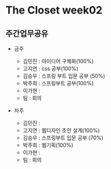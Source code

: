 # The Closet week02
## 주간업무공유

- 금주
   - 김민진 : 아이디어 구체화(100%)
   - 고지연 : css 공부(100%)
   - 김승우 : 스프링 부트 입문 공부 (50%) 
   - 박주희 : 스프링부트 공부(100%)
   - 이가현 : 
   - 팀 : 회의

- 차주
  - 김민진 : 
  - 고지연 : 웹디자인 초안 설계(100%)
  - 김승우 : 스프링부트 입문 공부 (70%)
  - 박주희 : 웹기획(100%)
  - 이가현 :
  - 팀 : 회의

